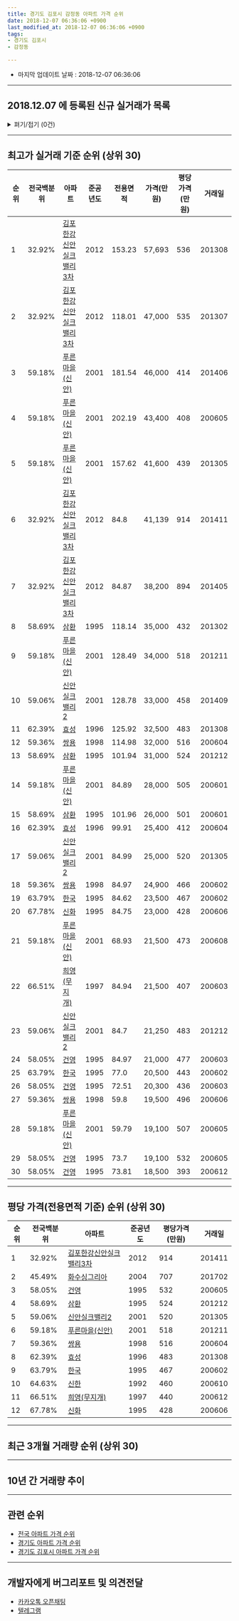 ```yaml
---
title: 경기도 김포시 감정동 아파트 가격 순위
date: 2018-12-07 06:36:06 +0900
last_modified_at: 2018-12-07 06:36:06 +0900
tags:
- 경기도 김포시
- 감정동

---
```


* 마지막 업데이트 날짜 : 2018-12-07 06:36:06

---

## 2018.12.07 에 등록된 신규 실거래가 목록

<details>
<summary>펴기/접기 (0건)</summary>
<div markdown="1">

|아파트|전국백분위|준공년도|전용면적|가격(만원)|평당가격(만원)|거래일|
|---|---|---|---|---|---|---|
|없음|||||||


</div>
</details>

---

## 최고가 실거래 기준 순위 (상위 30)


|순위|전국백분위|아파트|준공년도|전용면적|가격(만원)|평당가격(만원)|거래일|
|---|---|---|---|---|---|---|---|
|1|32.92%|[김포한강신안실크밸리3차](https://search.naver.com/search.naver?query=%EA%B2%BD%EA%B8%B0%EB%8F%84+%EA%B9%80%ED%8F%AC%EC%8B%9C+%EA%B0%90%EC%A0%95%EB%8F%99+%EA%B9%80%ED%8F%AC%ED%95%9C%EA%B0%95%EC%8B%A0%EC%95%88%EC%8B%A4%ED%81%AC%EB%B0%B8%EB%A6%AC3%EC%B0%A8)|2012|153.23|57,693|536|201308|
|2|32.92%|[김포한강신안실크밸리3차](https://search.naver.com/search.naver?query=%EA%B2%BD%EA%B8%B0%EB%8F%84+%EA%B9%80%ED%8F%AC%EC%8B%9C+%EA%B0%90%EC%A0%95%EB%8F%99+%EA%B9%80%ED%8F%AC%ED%95%9C%EA%B0%95%EC%8B%A0%EC%95%88%EC%8B%A4%ED%81%AC%EB%B0%B8%EB%A6%AC3%EC%B0%A8)|2012|118.01|47,000|535|201307|
|3|59.18%|[푸른마을(신안)](https://search.naver.com/search.naver?query=%EA%B2%BD%EA%B8%B0%EB%8F%84+%EA%B9%80%ED%8F%AC%EC%8B%9C+%EA%B0%90%EC%A0%95%EB%8F%99+%ED%91%B8%EB%A5%B8%EB%A7%88%EC%9D%84%28%EC%8B%A0%EC%95%88%29)|2001|181.54|46,000|414|201406|
|4|59.18%|[푸른마을(신안)](https://search.naver.com/search.naver?query=%EA%B2%BD%EA%B8%B0%EB%8F%84+%EA%B9%80%ED%8F%AC%EC%8B%9C+%EA%B0%90%EC%A0%95%EB%8F%99+%ED%91%B8%EB%A5%B8%EB%A7%88%EC%9D%84%28%EC%8B%A0%EC%95%88%29)|2001|202.19|43,400|408|200605|
|5|59.18%|[푸른마을(신안)](https://search.naver.com/search.naver?query=%EA%B2%BD%EA%B8%B0%EB%8F%84+%EA%B9%80%ED%8F%AC%EC%8B%9C+%EA%B0%90%EC%A0%95%EB%8F%99+%ED%91%B8%EB%A5%B8%EB%A7%88%EC%9D%84%28%EC%8B%A0%EC%95%88%29)|2001|157.62|41,600|439|201305|
|6|32.92%|[김포한강신안실크밸리3차](https://search.naver.com/search.naver?query=%EA%B2%BD%EA%B8%B0%EB%8F%84+%EA%B9%80%ED%8F%AC%EC%8B%9C+%EA%B0%90%EC%A0%95%EB%8F%99+%EA%B9%80%ED%8F%AC%ED%95%9C%EA%B0%95%EC%8B%A0%EC%95%88%EC%8B%A4%ED%81%AC%EB%B0%B8%EB%A6%AC3%EC%B0%A8)|2012|84.8|41,139|914|201411|
|7|32.92%|[김포한강신안실크밸리3차](https://search.naver.com/search.naver?query=%EA%B2%BD%EA%B8%B0%EB%8F%84+%EA%B9%80%ED%8F%AC%EC%8B%9C+%EA%B0%90%EC%A0%95%EB%8F%99+%EA%B9%80%ED%8F%AC%ED%95%9C%EA%B0%95%EC%8B%A0%EC%95%88%EC%8B%A4%ED%81%AC%EB%B0%B8%EB%A6%AC3%EC%B0%A8)|2012|84.87|38,200|894|201405|
|8|58.69%|[삼환](https://search.naver.com/search.naver?query=%EA%B2%BD%EA%B8%B0%EB%8F%84+%EA%B9%80%ED%8F%AC%EC%8B%9C+%EA%B0%90%EC%A0%95%EB%8F%99+%EC%82%BC%ED%99%98)|1995|118.14|35,000|432|201302|
|9|59.18%|[푸른마을(신안)](https://search.naver.com/search.naver?query=%EA%B2%BD%EA%B8%B0%EB%8F%84+%EA%B9%80%ED%8F%AC%EC%8B%9C+%EA%B0%90%EC%A0%95%EB%8F%99+%ED%91%B8%EB%A5%B8%EB%A7%88%EC%9D%84%28%EC%8B%A0%EC%95%88%29)|2001|128.49|34,000|518|201211|
|10|59.06%|[신안실크밸리2](https://search.naver.com/search.naver?query=%EA%B2%BD%EA%B8%B0%EB%8F%84+%EA%B9%80%ED%8F%AC%EC%8B%9C+%EA%B0%90%EC%A0%95%EB%8F%99+%EC%8B%A0%EC%95%88%EC%8B%A4%ED%81%AC%EB%B0%B8%EB%A6%AC2)|2001|128.78|33,000|458|201409|
|11|62.39%|[효성](https://search.naver.com/search.naver?query=%EA%B2%BD%EA%B8%B0%EB%8F%84+%EA%B9%80%ED%8F%AC%EC%8B%9C+%EA%B0%90%EC%A0%95%EB%8F%99+%ED%9A%A8%EC%84%B1)|1996|125.92|32,500|483|201308|
|12|59.36%|[쌍용](https://search.naver.com/search.naver?query=%EA%B2%BD%EA%B8%B0%EB%8F%84+%EA%B9%80%ED%8F%AC%EC%8B%9C+%EA%B0%90%EC%A0%95%EB%8F%99+%EC%8C%8D%EC%9A%A9)|1998|114.98|32,000|516|200604|
|13|58.69%|[삼환](https://search.naver.com/search.naver?query=%EA%B2%BD%EA%B8%B0%EB%8F%84+%EA%B9%80%ED%8F%AC%EC%8B%9C+%EA%B0%90%EC%A0%95%EB%8F%99+%EC%82%BC%ED%99%98)|1995|101.94|31,000|524|201212|
|14|59.18%|[푸른마을(신안)](https://search.naver.com/search.naver?query=%EA%B2%BD%EA%B8%B0%EB%8F%84+%EA%B9%80%ED%8F%AC%EC%8B%9C+%EA%B0%90%EC%A0%95%EB%8F%99+%ED%91%B8%EB%A5%B8%EB%A7%88%EC%9D%84%28%EC%8B%A0%EC%95%88%29)|2001|84.89|28,000|505|200601|
|15|58.69%|[삼환](https://search.naver.com/search.naver?query=%EA%B2%BD%EA%B8%B0%EB%8F%84+%EA%B9%80%ED%8F%AC%EC%8B%9C+%EA%B0%90%EC%A0%95%EB%8F%99+%EC%82%BC%ED%99%98)|1995|101.96|26,000|501|200601|
|16|62.39%|[효성](https://search.naver.com/search.naver?query=%EA%B2%BD%EA%B8%B0%EB%8F%84+%EA%B9%80%ED%8F%AC%EC%8B%9C+%EA%B0%90%EC%A0%95%EB%8F%99+%ED%9A%A8%EC%84%B1)|1996|99.91|25,400|412|200604|
|17|59.06%|[신안실크밸리2](https://search.naver.com/search.naver?query=%EA%B2%BD%EA%B8%B0%EB%8F%84+%EA%B9%80%ED%8F%AC%EC%8B%9C+%EA%B0%90%EC%A0%95%EB%8F%99+%EC%8B%A0%EC%95%88%EC%8B%A4%ED%81%AC%EB%B0%B8%EB%A6%AC2)|2001|84.99|25,000|520|201305|
|18|59.36%|[쌍용](https://search.naver.com/search.naver?query=%EA%B2%BD%EA%B8%B0%EB%8F%84+%EA%B9%80%ED%8F%AC%EC%8B%9C+%EA%B0%90%EC%A0%95%EB%8F%99+%EC%8C%8D%EC%9A%A9)|1998|84.97|24,900|466|200602|
|19|63.79%|[한국](https://search.naver.com/search.naver?query=%EA%B2%BD%EA%B8%B0%EB%8F%84+%EA%B9%80%ED%8F%AC%EC%8B%9C+%EA%B0%90%EC%A0%95%EB%8F%99+%ED%95%9C%EA%B5%AD)|1995|84.62|23,500|467|200602|
|20|67.78%|[신화](https://search.naver.com/search.naver?query=%EA%B2%BD%EA%B8%B0%EB%8F%84+%EA%B9%80%ED%8F%AC%EC%8B%9C+%EA%B0%90%EC%A0%95%EB%8F%99+%EC%8B%A0%ED%99%94)|1995|84.75|23,000|428|200606|
|21|59.18%|[푸른마을(신안)](https://search.naver.com/search.naver?query=%EA%B2%BD%EA%B8%B0%EB%8F%84+%EA%B9%80%ED%8F%AC%EC%8B%9C+%EA%B0%90%EC%A0%95%EB%8F%99+%ED%91%B8%EB%A5%B8%EB%A7%88%EC%9D%84%28%EC%8B%A0%EC%95%88%29)|2001|68.93|21,500|473|200608|
|22|66.51%|[희영(무지개)](https://search.naver.com/search.naver?query=%EA%B2%BD%EA%B8%B0%EB%8F%84+%EA%B9%80%ED%8F%AC%EC%8B%9C+%EA%B0%90%EC%A0%95%EB%8F%99+%ED%9D%AC%EC%98%81%28%EB%AC%B4%EC%A7%80%EA%B0%9C%29)|1997|84.94|21,500|407|200603|
|23|59.06%|[신안실크밸리2](https://search.naver.com/search.naver?query=%EA%B2%BD%EA%B8%B0%EB%8F%84+%EA%B9%80%ED%8F%AC%EC%8B%9C+%EA%B0%90%EC%A0%95%EB%8F%99+%EC%8B%A0%EC%95%88%EC%8B%A4%ED%81%AC%EB%B0%B8%EB%A6%AC2)|2001|84.7|21,250|483|201212|
|24|58.05%|[건영](https://search.naver.com/search.naver?query=%EA%B2%BD%EA%B8%B0%EB%8F%84+%EA%B9%80%ED%8F%AC%EC%8B%9C+%EA%B0%90%EC%A0%95%EB%8F%99+%EA%B1%B4%EC%98%81)|1995|84.97|21,000|477|200603|
|25|63.79%|[한국](https://search.naver.com/search.naver?query=%EA%B2%BD%EA%B8%B0%EB%8F%84+%EA%B9%80%ED%8F%AC%EC%8B%9C+%EA%B0%90%EC%A0%95%EB%8F%99+%ED%95%9C%EA%B5%AD)|1995|77.0|20,500|443|200602|
|26|58.05%|[건영](https://search.naver.com/search.naver?query=%EA%B2%BD%EA%B8%B0%EB%8F%84+%EA%B9%80%ED%8F%AC%EC%8B%9C+%EA%B0%90%EC%A0%95%EB%8F%99+%EA%B1%B4%EC%98%81)|1995|72.51|20,300|436|200603|
|27|59.36%|[쌍용](https://search.naver.com/search.naver?query=%EA%B2%BD%EA%B8%B0%EB%8F%84+%EA%B9%80%ED%8F%AC%EC%8B%9C+%EA%B0%90%EC%A0%95%EB%8F%99+%EC%8C%8D%EC%9A%A9)|1998|59.8|19,500|496|200606|
|28|59.18%|[푸른마을(신안)](https://search.naver.com/search.naver?query=%EA%B2%BD%EA%B8%B0%EB%8F%84+%EA%B9%80%ED%8F%AC%EC%8B%9C+%EA%B0%90%EC%A0%95%EB%8F%99+%ED%91%B8%EB%A5%B8%EB%A7%88%EC%9D%84%28%EC%8B%A0%EC%95%88%29)|2001|59.79|19,100|507|200605|
|29|58.05%|[건영](https://search.naver.com/search.naver?query=%EA%B2%BD%EA%B8%B0%EB%8F%84+%EA%B9%80%ED%8F%AC%EC%8B%9C+%EA%B0%90%EC%A0%95%EB%8F%99+%EA%B1%B4%EC%98%81)|1995|73.7|19,100|532|200605|
|30|58.05%|[건영](https://search.naver.com/search.naver?query=%EA%B2%BD%EA%B8%B0%EB%8F%84+%EA%B9%80%ED%8F%AC%EC%8B%9C+%EA%B0%90%EC%A0%95%EB%8F%99+%EA%B1%B4%EC%98%81)|1995|73.81|18,500|393|200612|


---

## 평당 가격(전용면적 기준) 순위 (상위 30)


|순위|전국백분위|아파트|준공년도|평당가격(만원)|거래일|
|---|---|---|---|---|---|
|1|32.92%|[김포한강신안실크밸리3차](https://search.naver.com/search.naver?query=%EA%B2%BD%EA%B8%B0%EB%8F%84+%EA%B9%80%ED%8F%AC%EC%8B%9C+%EA%B0%90%EC%A0%95%EB%8F%99+%EA%B9%80%ED%8F%AC%ED%95%9C%EA%B0%95%EC%8B%A0%EC%95%88%EC%8B%A4%ED%81%AC%EB%B0%B8%EB%A6%AC3%EC%B0%A8)|2012|914|201411|
|2|45.49%|[화수싱그리아](https://search.naver.com/search.naver?query=%EA%B2%BD%EA%B8%B0%EB%8F%84+%EA%B9%80%ED%8F%AC%EC%8B%9C+%EA%B0%90%EC%A0%95%EB%8F%99+%ED%99%94%EC%88%98%EC%8B%B1%EA%B7%B8%EB%A6%AC%EC%95%84)|2004|707|201702|
|3|58.05%|[건영](https://search.naver.com/search.naver?query=%EA%B2%BD%EA%B8%B0%EB%8F%84+%EA%B9%80%ED%8F%AC%EC%8B%9C+%EA%B0%90%EC%A0%95%EB%8F%99+%EA%B1%B4%EC%98%81)|1995|532|200605|
|4|58.69%|[삼환](https://search.naver.com/search.naver?query=%EA%B2%BD%EA%B8%B0%EB%8F%84+%EA%B9%80%ED%8F%AC%EC%8B%9C+%EA%B0%90%EC%A0%95%EB%8F%99+%EC%82%BC%ED%99%98)|1995|524|201212|
|5|59.06%|[신안실크밸리2](https://search.naver.com/search.naver?query=%EA%B2%BD%EA%B8%B0%EB%8F%84+%EA%B9%80%ED%8F%AC%EC%8B%9C+%EA%B0%90%EC%A0%95%EB%8F%99+%EC%8B%A0%EC%95%88%EC%8B%A4%ED%81%AC%EB%B0%B8%EB%A6%AC2)|2001|520|201305|
|6|59.18%|[푸른마을(신안)](https://search.naver.com/search.naver?query=%EA%B2%BD%EA%B8%B0%EB%8F%84+%EA%B9%80%ED%8F%AC%EC%8B%9C+%EA%B0%90%EC%A0%95%EB%8F%99+%ED%91%B8%EB%A5%B8%EB%A7%88%EC%9D%84%28%EC%8B%A0%EC%95%88%29)|2001|518|201211|
|7|59.36%|[쌍용](https://search.naver.com/search.naver?query=%EA%B2%BD%EA%B8%B0%EB%8F%84+%EA%B9%80%ED%8F%AC%EC%8B%9C+%EA%B0%90%EC%A0%95%EB%8F%99+%EC%8C%8D%EC%9A%A9)|1998|516|200604|
|8|62.39%|[효성](https://search.naver.com/search.naver?query=%EA%B2%BD%EA%B8%B0%EB%8F%84+%EA%B9%80%ED%8F%AC%EC%8B%9C+%EA%B0%90%EC%A0%95%EB%8F%99+%ED%9A%A8%EC%84%B1)|1996|483|201308|
|9|63.79%|[한국](https://search.naver.com/search.naver?query=%EA%B2%BD%EA%B8%B0%EB%8F%84+%EA%B9%80%ED%8F%AC%EC%8B%9C+%EA%B0%90%EC%A0%95%EB%8F%99+%ED%95%9C%EA%B5%AD)|1995|467|200602|
|10|64.63%|[신한](https://search.naver.com/search.naver?query=%EA%B2%BD%EA%B8%B0%EB%8F%84+%EA%B9%80%ED%8F%AC%EC%8B%9C+%EA%B0%90%EC%A0%95%EB%8F%99+%EC%8B%A0%ED%95%9C)|1992|460|200610|
|11|66.51%|[희영(무지개)](https://search.naver.com/search.naver?query=%EA%B2%BD%EA%B8%B0%EB%8F%84+%EA%B9%80%ED%8F%AC%EC%8B%9C+%EA%B0%90%EC%A0%95%EB%8F%99+%ED%9D%AC%EC%98%81%28%EB%AC%B4%EC%A7%80%EA%B0%9C%29)|1997|440|200612|
|12|67.78%|[신화](https://search.naver.com/search.naver?query=%EA%B2%BD%EA%B8%B0%EB%8F%84+%EA%B9%80%ED%8F%AC%EC%8B%9C+%EA%B0%90%EC%A0%95%EB%8F%99+%EC%8B%A0%ED%99%94)|1995|428|200606|


---

## 최근 3개월 거래량 순위 (상위 30)


<div style="width:100%;">
    <canvas id="deal_count_ranking" height="250"></canvas>
</div>


<script>
new Chart(document.getElementById("deal_count_ranking"), {
    type: 'horizontalBar',
    data: {
        labels: ['푸른마을(신안)', '신화', '신한', '김포한강신안실크밸리3차', '한국', '쌍용', '삼환', '효성', '희영(무지개)'],
        datasets: [{
            label: '실거래 수',
            data: [15, 5, 4, 4, 3, 3, 2, 1, 1],
            borderColor: "rgba(255, 0, 128, 1)",
            backgroundColor: "rgba(255, 0, 128, 0.5)",
            fill: false,
        }]
    },
    options: {
        responsive: true,
        title: {
            display: true,
            text: '최근 3개월 거래량 순위'
        },
        tooltips: {
            mode: 'index',
            intersect: false,
            callbacks: {
                title: function(tooltipItems, data) {
                    return "실거래 수:";
                },
                label: function(tooltipItem, data) {
                    return data.labels[tooltipItem.index] + ": " + tooltipItem.xLabel;
                }
            }
        },
        hover: {
            mode: 'nearest',
            intersect: true
        },
        scales: {
            xAxes: [{
                display: true,
                scaleLabel: {
                    display: true,
                    labelString: '실거래 수'
                },
                ticks: {
                    suggestedMin: 0,
                }
            }],
            yAxes: [{
                display: true,
                ticks: {
                    autoSkip: false,
                    callback: function(value, index, values) {
                        if (value.length > 15)
                            return value.substr(0, 13) + "...";
                        else
                            return value;
                    }
                },
                scaleLabel: {
                    display: false,
                }
            }]
        }
    }
});

</script>


---

## 10년 간 거래량 추이


<div style="width:100%;">
    <canvas id="deal_progress" height="250"></canvas>
</div>

<script>
new Chart(document.getElementById("deal_progress"), {
    type: 'line',
    data: {
        labels: ['200812','200901','200902','200903','200904','200905','200906','200907','200908','200909','200910','200911','200912','201001','201002','201003','201004','201005','201006','201007','201008','201009','201010','201011','201012','201101','201102','201103','201104','201105','201106','201107','201108','201109','201110','201111','201112','201201','201202','201203','201204','201205','201206','201207','201208','201209','201210','201211','201212','201301','201302','201303','201304','201305','201306','201307','201308','201309','201310','201311','201312','201401','201402','201403','201404','201405','201406','201407','201408','201409','201410','201411','201412','201501','201502','201503','201504','201505','201506','201507','201508','201509','201510','201511','201512','201601','201602','201603','201604','201605','201606','201607','201608','201609','201610','201611','201612','201701','201702','201703','201704','201705','201706','201707','201708','201709','201710','201711','201712','201801','201802','201803','201804','201805','201806','201807','201808','201809','201810','201811','201812'],
        datasets: [{
            label: '실거래 수',
            pointRadius: 1,
            data: [6, 14, 22, 26, 33, 32, 24, 63, 39, 45, 20, 14, 19, 22, 27, 26, 14, 17, 10, 11, 10, 14, 16, 19, 21, 21, 24, 21, 22, 14, 18, 25, 33, 26, 23, 14, 25, 18, 33, 36, 26, 30, 33, 13, 19, 30, 25, 28, 25, 18, 25, 37, 35, 74, 73, 45, 74, 59, 54, 26, 38, 42, 49, 55, 33, 43, 41, 43, 58, 52, 64, 42, 39, 59, 53, 74, 69, 89, 85, 68, 45, 51, 42, 24, 27, 13, 29, 32, 40, 41, 40, 49, 48, 49, 60, 40, 38, 22, 28, 37, 24, 41, 62, 53, 33, 34, 32, 39, 24, 26, 21, 35, 31, 22, 20, 29, 28, 26, 33, 4, 1],
            borderColor: "rgba(255, 201, 14, 1)",
            backgroundColor: "rgba(255, 201, 14, 0.5)",
            fill: true,
        }]
    },
    options: {
        responsive: true,
        title: {
            display: true,
            text: '10년간 거래량 추이'
        },
        tooltips: {
            mode: 'index',
            intersect: false,
        },
        hover: {
            mode: 'nearest',
            intersect: true
        },
        scales: {
            xAxes: [{
                display: true,
                scaleLabel: {
                    display: true,
                    labelString: '년/월'
                }
            }],
            yAxes: [{
                display: true,
                ticks: {
                    suggestedMin: 0,
                },
                scaleLabel: {
                    display: true,
                    labelString: '실거래 수'
                }
            }]
        }
    }
});

</script>


---

## 관련 순위

- [전국 아파트 가격 순위](https://inasie.github.io/apt-ranking/전국)
- [경기도 아파트 가격 순위](https://inasie.github.io/apt-ranking/경기도)
- [경기도 김포시 아파트 가격 순위](https://inasie.github.io/apt-ranking/경기도-김포시)


---

## 개발자에게 버그리포트 및 의견전달

- [카카오톡 오픈채팅](https://open.kakao.com/o/gLJUAP4)
- [텔레그램](https://t.me/inasie)

